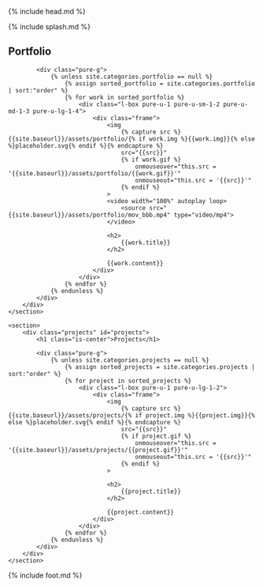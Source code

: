 {% include head.md %}

{% include splash.md %}

<div class="content-wrapper">
    <section>
        <div class="portfolio" id="portfolio">
            <h1 class="is-center">Portfolio</h1>

            <div class="pure-g">
                {% unless site.categories.portfolio == null %}
                    {% assign sorted_portfolio = site.categories.portfolio | sort:"order" %}
                    {% for work in sorted_portfolio %}
                        <div class="l-box pure-u-1 pure-u-sm-1-2 pure-u-md-1-3 pure-u-lg-1-4">
                            <div class="frame">
                                <img
                                    {% capture src %}{{site.baseurl}}/assets/portfolio/{% if work.img %}{{work.img}}{% else %}placeholder.svg{% endif %}{% endcapture %}
                                    src="{{src}}"
                                    {% if work.gif %}
                                        onmouseover="this.src = '{{site.baseurl}}/assets/portfolio/{{work.gif}}'"
                                        onmouseout="this.src = '{{src}}'"
                                    {% endif %}
                                >
                                <video width="100%" autoplay loop>
                                    <source src="{{site.baseurl}}/assets/portfolio/mov_bbb.mp4" type="video/mp4">
                                </video>

                                <h2>
                                    {{work.title}}
                                </h2>

                                {{work.content}}
                            </div>
                        </div>
                    {% endfor %}
                {% endunless %}
            </div>
        </div>
    </section>
    
    <section>
        <div class="projects" id="projects">
            <h1 class="is-center">Projects</h1>

            <div class="pure-g">
                {% unless site.categories.projects == null %}
                    {% assign sorted_projects = site.categories.projects | sort:"order" %}
                    {% for project in sorted_projects %}
                        <div class="l-box pure-u-1 pure-u-lg-1-2">
                            <div class="frame">
                                <img
                                    {% capture src %}{{site.baseurl}}/assets/projects/{% if project.img %}{{project.img}}{% else %}placeholder.svg{% endif %}{% endcapture %}
                                    src="{{src}}"
                                    {% if project.gif %}
                                        onmouseover="this.src = '{{site.baseurl}}/assets/projects/{{project.gif}}'"
                                        onmouseout="this.src = '{{src}}'"
                                    {% endif %}
                                >

                                <h2>
                                    {{project.title}}
                                </h2>

                                {{project.content}}
                            </div>
                        </div>
                    {% endfor %}
                {% endunless %}
            </div>
        </div>
    </section>
</div>

{% include foot.md %}
